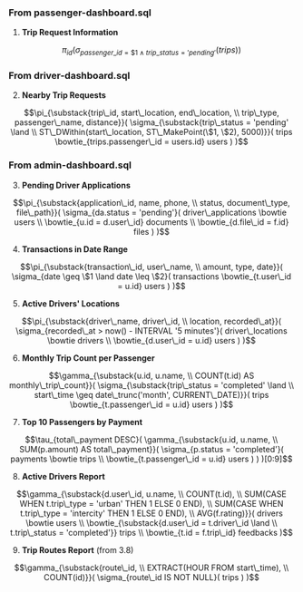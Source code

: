 ### From passenger-dashboard.sql

1. **Trip Request Information**

```math
\pi_{id}(
    \sigma_{passenger\_id = \$1 \land trip\_status = 'pending'}(
        trips
    )
)
```

### From driver-dashboard.sql

2. **Nearby Trip Requests**

```math
\pi_{\substack{trip\_id, start\_location, end\_location, \\ trip\_type, passenger\_name, distance}}(
    \sigma_{\substack{trip\_status = 'pending' \land \\ ST\_DWithin(start\_location, ST\_MakePoint(\$1, \$2), 5000)}}(
        trips \bowtie_{trips.passenger\_id = users.id} users
    )
)
```

### From admin-dashboard.sql

3. **Pending Driver Applications**

```math
\pi_{\substack{application\_id, name, phone, \\ status, document\_type, file\_path}}(
    \sigma_{da.status = 'pending'}(
        driver\_applications \bowtie users \\
        \bowtie_{u.id = d.user\_id} documents \\
        \bowtie_{d.file\_id = f.id} files
    )
)
```

4. **Transactions in Date Range**

```math
\pi_{\substack{transaction\_id, user\_name, \\ amount, type, date}}(
    \sigma_{date \geq \$1 \land date \leq \$2}(
        transactions \bowtie_{t.user\_id = u.id} users
    )
)
```

5. **Active Drivers' Locations**

```math
\pi_{\substack{driver\_name, driver\_id, \\ location, recorded\_at}}(
    \sigma_{recorded\_at > now() - INTERVAL '5 minutes'}(
        driver\_locations \bowtie drivers \\
        \bowtie_{d.user\_id = u.id} users
    )
)
```

6. **Monthly Trip Count per Passenger**

```math
\gamma_{\substack{u.id, u.name, \\ COUNT(t.id) AS monthly\_trip\_count}}(
    \sigma_{\substack{trip\_status = 'completed' \land \\ start\_time \geq date\_trunc('month', CURRENT\_DATE)}}(
        trips \bowtie_{t.passenger\_id = u.id} users
    )
)
```

7. **Top 10 Passengers by Payment**

```math
\tau_{total\_payment DESC}(
    \gamma_{\substack{u.id, u.name, \\ SUM(p.amount) AS total\_payment}}(
        \sigma_{p.status = 'completed'}(
            payments \bowtie trips \\
            \bowtie_{t.passenger\_id = u.id} users
        )
    )
)[0:9]
```

8. **Active Drivers Report**

```math
\gamma_{\substack{d.user\_id, u.name, \\ COUNT(t.id), \\ SUM(CASE WHEN t.trip\_type = 'urban' THEN 1 ELSE 0 END), \\ SUM(CASE WHEN t.trip\_type = 'intercity' THEN 1 ELSE 0 END), \\ AVG(f.rating)}}(
    drivers \bowtie users \\
    \bowtie_{\substack{d.user\_id = t.driver\_id \land \\ t.trip\_status = 'completed'}} trips \\
    \bowtie_{t.id = f.trip\_id} feedbacks
)
```

9. **Trip Routes Report** (from 3.8)

```math
\gamma_{\substack{route\_id, \\ EXTRACT(HOUR FROM start\_time), \\ COUNT(id)}}(
    \sigma_{route\_id IS NOT NULL}(
        trips
    )
)
```
